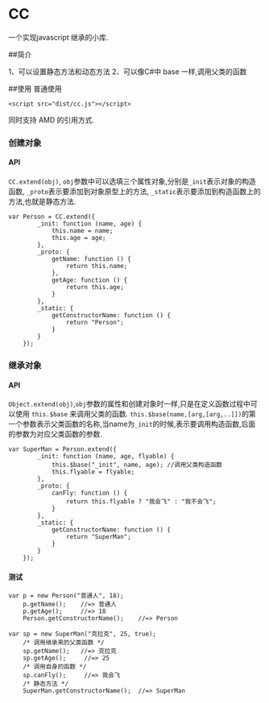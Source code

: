 CC 
======

一个实现javascript 继承的小库.

##简介

1、可以设置静态方法和动态方法
2、可以像C#中 base 一样,调用父类的函数

##使用
普通使用
```
<script src="dist/cc.js"></script>
```
同时支持 AMD 的引用方式.

### 创建对象
#### API
`CC.extend(obj)`, `obj`参数中可以选填三个属性对象,分别是`_init`表示对象的构造函数, `_proto`表示要添加到对象原型上的方法, `_static`表示要添加到构造函数上的方法,也就是静态方法.

```
var Person = CC.extend({
        _init: function (name, age) {
            this.name = name;
            this.age = age;
        },
        _proto: {
            getName: function () {
                return this.name;
            },
            getAge: function () {
                return this.age;
            }
        },
        _static: {
            getConstructorName: function () {
                return "Person";
            }
        }
    });

```

### 继承对象
#### API
`Object.extend(obj)`,`obj`参数的属性和创建对象时一样,只是在定义函数过程中可以使用 `this.$base` 来调用父类的函数. `this.$base(name,[arg,[arg,..]])`的第一个参数表示父类函数的名称,当name为`_init`的时候,表示要调用构造函数,后面的参数为对应父类函数的参数.
```
var SuperMan = Person.extend({
        _init: function (name, age, flyable) {
            this.$base("_init", name, age); //调用父类构造函数
            this.flyable = flyable;
        },
        _proto: {
            canFly: function () {
                return this.flyable ? "我会飞" : "我不会飞";
            }
        },
        _static: {
            getConstructorName: function () {
                return "SuperMan";
            }
        }
    });
```
#### 测试
```
var p = new Person("普通人", 18);
    p.getName();    //=> 普通人
    p.getAge();     //=> 18
    Person.getConstructorName();    //=> Person

var sp = new SuperMan("克拉克", 25, true);
    /* 调用继承来的父类函数 */
    sp.getName();   //=> 克拉克
    sp.getAge();     //=> 25
    /* 调用自身的函数 */
    sp.canFly();     //=> 我会飞
    /* 静态方法 */
    SuperMan.getConstructorName();  //=> SuperMan
```
